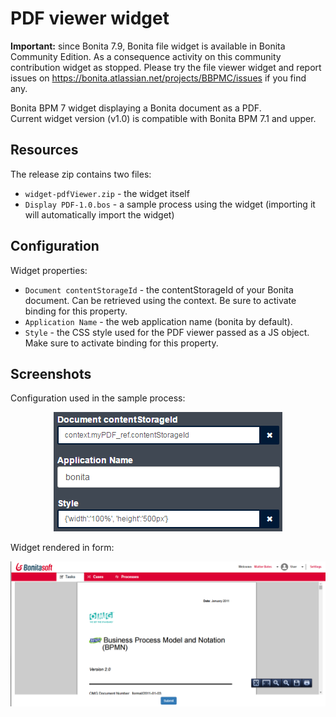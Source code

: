 # PDF viewer widget

**Important:** since Bonita 7.9, Bonita file widget is available in Bonita Community Edition. As a consequence activity on this community contribution widget as stopped.
Please try the file viewer widget and report issues on https://bonita.atlassian.net/projects/BBPMC/issues if you find any.

Bonita BPM 7 widget displaying a Bonita document as a PDF.<br/>
Current widget version (v1.0) is compatible with Bonita BPM 7.1 and upper.

## Resources
The release zip contains two files:
* ```widget-pdfViewer.zip``` - the widget itself
* ```Display PDF-1.0.bos``` - a sample process using the widget (importing it will automatically import the widget)

## Configuration
Widget properties:
* ```Document contentStorageId``` - the contentStorageId of your Bonita document. Can be retrieved using the context. Be sure to activate binding for this property.
* ```Application Name``` - the web application name (bonita by default).
* ```Style``` - the CSS style used for the PDF viewer passed as a JS object. Make sure to activate binding for this property.

## Screenshots
Configuration used in the sample process:<br/>
<p align="center"><img src="screenshots/sample-configuration.png"/></p>

Widget rendered in form:<br/>
<p align="center"><img src="screenshots/widget-in-form.png"/></p>
